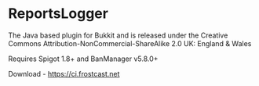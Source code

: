 ReportsLogger
==============
The Java based plugin for Bukkit and is released under the Creative Commons Attribution-NonCommercial-ShareAlike 2.0 UK: England & Wales

Requires Spigot 1.8+ and BanManager v5.8.0+

Download - https://ci.frostcast.net

